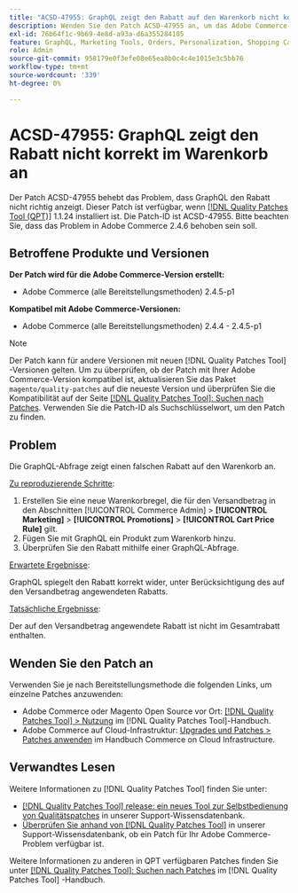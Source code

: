 ```yaml
---
title: "ACSD-47955: GraphQL zeigt den Rabatt auf den Warenkorb nicht korrekt an"
description: Wenden Sie den Patch ACSD-47955 an, um das Adobe Commerce-Problem zu beheben, bei dem GraphQL den Rabatt für den Warenkorb nicht korrekt anzeigt.
exl-id: 76b64f1c-9b69-4e8d-a93a-d6a355284105
feature: GraphQL, Marketing Tools, Orders, Personalization, Shopping Cart
role: Admin
source-git-commit: 958179e0f3efe08e65ea8b0c4c4e1015e3c5bb76
workflow-type: tm+mt
source-wordcount: '339'
ht-degree: 0%

---
```


# ACSD-47955: GraphQL zeigt den Rabatt nicht korrekt im Warenkorb an

Der Patch ACSD-47955 behebt das Problem, dass GraphQL den Rabatt nicht richtig anzeigt. Dieser Patch ist verfügbar, wenn [[!DNL Quality Patches Tool (QPT)]](/help/announcements/adobe-commerce-announcements/magento-quality-patches-released-new-tool-to-self-serve-quality-patches.md) 1.1.24 installiert ist. Die Patch-ID ist ACSD-47955. Bitte beachten Sie, dass das Problem in Adobe Commerce 2.4.6 behoben sein soll.

## Betroffene Produkte und Versionen

**Der Patch wird für die Adobe Commerce-Version erstellt:**

* Adobe Commerce (alle Bereitstellungsmethoden) 2.4.5-p1

**Kompatibel mit Adobe Commerce-Versionen:**

* Adobe Commerce (alle Bereitstellungsmethoden) 2.4.4 - 2.4.5-p1

>[!NOTE]
>
>Der Patch kann für andere Versionen mit neuen [!DNL Quality Patches Tool] -Versionen gelten. Um zu überprüfen, ob der Patch mit Ihrer Adobe Commerce-Version kompatibel ist, aktualisieren Sie das Paket `magento/quality-patches` auf die neueste Version und überprüfen Sie die Kompatibilität auf der Seite [[!DNL Quality Patches Tool]: Suchen nach Patches](https://experienceleague.adobe.com/tools/commerce-quality-patches/index.html). Verwenden Sie die Patch-ID als Suchschlüsselwort, um den Patch zu finden.

## Problem

Die GraphQL-Abfrage zeigt einen falschen Rabatt auf den Warenkorb an.

<u>Zu reproduzierende Schritte</u>:

1. Erstellen Sie eine neue Warenkorbregel, die für den Versandbetrag in den Abschnitten [!UICONTROL Commerce Admin] > **[!UICONTROL Marketing]** > **[!UICONTROL Promotions]** > **[!UICONTROL Cart Price Rule]** gilt.
1. Fügen Sie mit GraphQL ein Produkt zum Warenkorb hinzu.
1. Überprüfen Sie den Rabatt mithilfe einer GraphQL-Abfrage.

<u>Erwartete Ergebnisse</u>:

GraphQL spiegelt den Rabatt korrekt wider, unter Berücksichtigung des auf den Versandbetrag angewendeten Rabatts.

<u>Tatsächliche Ergebnisse</u>:

Der auf den Versandbetrag angewendete Rabatt ist nicht im Gesamtrabatt enthalten.

## Wenden Sie den Patch an

Verwenden Sie je nach Bereitstellungsmethode die folgenden Links, um einzelne Patches anzuwenden:

* Adobe Commerce oder Magento Open Source vor Ort: [[!DNL Quality Patches Tool] > Nutzung](https://experienceleague.adobe.com/docs/commerce-operations/tools/quality-patches-tool/usage.html) im [!DNL Quality Patches Tool]-Handbuch.
* Adobe Commerce auf Cloud-Infrastruktur: [Upgrades und Patches > Patches anwenden](https://experienceleague.adobe.com/docs/commerce-cloud-service/user-guide/develop/upgrade/apply-patches.html) im Handbuch Commerce on Cloud Infrastructure.

## Verwandtes Lesen

Weitere Informationen zu [!DNL Quality Patches Tool] finden Sie unter:

* [[!DNL Quality Patches Tool] release: ein neues Tool zur Selbstbedienung von Qualitätspatches](/help/announcements/adobe-commerce-announcements/magento-quality-patches-released-new-tool-to-self-serve-quality-patches.md) in unserer Support-Wissensdatenbank.
* [Überprüfen Sie anhand von  [!DNL Quality Patches Tool]](/help/support-tools/patches-available-in-qpt-tool/check-patch-for-magento-issue-with-magento-quality-patches.md) in unserer Support-Wissensdatenbank, ob ein Patch für Ihr Adobe Commerce-Problem verfügbar ist.

Weitere Informationen zu anderen in QPT verfügbaren Patches finden Sie unter [[!DNL Quality Patches Tool]: Suchen nach Patches](https://experienceleague.adobe.com/tools/commerce-quality-patches/index.html) im [!DNL Quality Patches Tool] -Handbuch.
